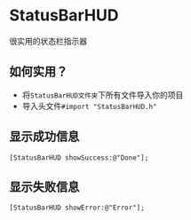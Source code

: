 # StatusBarHUD
很实用的状态栏指示器

## 如何实用？
* 将`StatusBarHUD文件夹`下所有文件导入你的项目
* 导入头文件`#import "StatusBarHUD.h"`

## 显示成功信息
```objc
[StatusBarHUD showSuccess:@"Done"];
```

## 显示失败信息
```objc
[StatusBarHUD showError:@"Error"];
```
